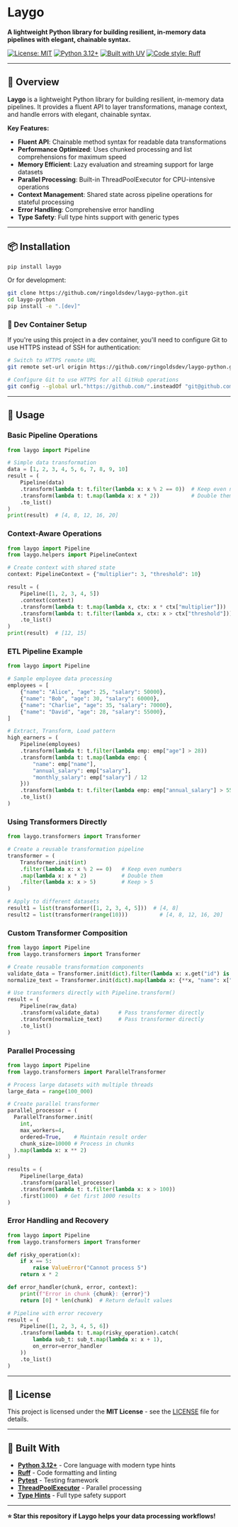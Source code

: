<!-- PROJECT_TITLE -->

# Laygo

<!-- PROJECT_TAGLINE -->

**A lightweight Python library for building resilient, in-memory data pipelines with elegant, chainable syntax.**

<!-- BADGES_SECTION -->

[![License: MIT](https://img.shields.io/badge/License-MIT-yellow.svg)](https://opensource.org/licenses/MIT)
[![Python 3.12+](https://img.shields.io/badge/python-3.12+-blue.svg)](https://www.python.org/downloads/)
[![Built with UV](https://img.shields.io/badge/built%20with-uv-green)](https://github.com/astral-sh/uv)
[![Code style: Ruff](https://img.shields.io/endpoint?url=https://raw.githubusercontent.com/astral-sh/ruff/main/assets/badge/v2.json)](https://github.com/astral-sh/ruff)

---

## 🎯 Overview

**Laygo** is a lightweight Python library for building resilient, in-memory data pipelines. It provides a fluent API to layer transformations, manage context, and handle errors with elegant, chainable syntax.

**Key Features:**

- **Fluent API**: Chainable method syntax for readable data transformations
- **Performance Optimized**: Uses chunked processing and list comprehensions for maximum speed
- **Memory Efficient**: Lazy evaluation and streaming support for large datasets
- **Parallel Processing**: Built-in ThreadPoolExecutor for CPU-intensive operations
- **Context Management**: Shared state across pipeline operations for stateful processing
- **Error Handling**: Comprehensive error handling
- **Type Safety**: Full type hints support with generic types

---

## 📦 Installation

```bash
pip install laygo
```

Or for development:

```bash
git clone https://github.com/ringoldsdev/laygo-python.git
cd laygo-python
pip install -e ".[dev]"
```

### 🐳 Dev Container Setup

If you're using this project in a dev container, you'll need to configure Git to use HTTPS instead of SSH for authentication:

```bash
# Switch to HTTPS remote URL
git remote set-url origin https://github.com/ringoldsdev/laygo-python.git

# Configure Git to use HTTPS for all GitHub operations
git config --global url."https://github.com/".insteadOf "git@github.com:"
```

---

## 🚀 Usage

### Basic Pipeline Operations

```python
from laygo import Pipeline

# Simple data transformation
data = [1, 2, 3, 4, 5, 6, 7, 8, 9, 10]
result = (
    Pipeline(data)
    .transform(lambda t: t.filter(lambda x: x % 2 == 0))  # Keep even numbers
    .transform(lambda t: t.map(lambda x: x * 2))          # Double them
    .to_list()
)
print(result)  # [4, 8, 12, 16, 20]
```

### Context-Aware Operations

```python
from laygo import Pipeline
from laygo.helpers import PipelineContext

# Create context with shared state
context: PipelineContext = {"multiplier": 3, "threshold": 10}

result = (
    Pipeline([1, 2, 3, 4, 5])
    .context(context)
    .transform(lambda t: t.map(lambda x, ctx: x * ctx["multiplier"]))
    .transform(lambda t: t.filter(lambda x, ctx: x > ctx["threshold"]))
    .to_list()
)
print(result)  # [12, 15]
```

### ETL Pipeline Example

```python
from laygo import Pipeline

# Sample employee data processing
employees = [
    {"name": "Alice", "age": 25, "salary": 50000},
    {"name": "Bob", "age": 30, "salary": 60000},
    {"name": "Charlie", "age": 35, "salary": 70000},
    {"name": "David", "age": 28, "salary": 55000},
]

# Extract, Transform, Load pattern
high_earners = (
    Pipeline(employees)
    .transform(lambda t: t.filter(lambda emp: emp["age"] > 28))           # Extract
    .transform(lambda t: t.map(lambda emp: {                             # Transform
        "name": emp["name"],
        "annual_salary": emp["salary"],
        "monthly_salary": emp["salary"] / 12
    }))
    .transform(lambda t: t.filter(lambda emp: emp["annual_salary"] > 55000)) # Filter
    .to_list()
)
```

### Using Transformers Directly

```python
from laygo.transformers import Transformer

# Create a reusable transformation pipeline
transformer = (
    Transformer.init(int)
    .filter(lambda x: x % 2 == 0)   # Keep even numbers
    .map(lambda x: x * 2)           # Double them
    .filter(lambda x: x > 5)        # Keep > 5
)

# Apply to different datasets
result1 = list(transformer([1, 2, 3, 4, 5]))  # [4, 8]
result2 = list(transformer(range(10)))          # [4, 8, 12, 16, 20]
```

### Custom Transformer Composition

```python
from laygo import Pipeline
from laygo.transformers import Transformer

# Create reusable transformation components
validate_data = Transformer.init(dict).filter(lambda x: x.get("id") is not None)
normalize_text = Transformer.init(dict).map(lambda x: {**x, "name": x["name"].strip().title()})

# Use transformers directly with Pipeline.transform()
result = (
    Pipeline(raw_data)
    .transform(validate_data)      # Pass transformer directly
    .transform(normalize_text)     # Pass transformer directly
    .to_list()
)
```

### Parallel Processing

```python
from laygo import Pipeline
from laygo.transformers import ParallelTransformer

# Process large datasets with multiple threads
large_data = range(100_000)

# Create parallel transformer
parallel_processor = (
  ParallelTransformer.init(
    int,
    max_workers=4,
    ordered=True,    # Maintain result order
    chunk_size=10000 # Process in chunks
  ).map(lambda x: x ** 2)
)

results = (
    Pipeline(large_data)
    .transform(parallel_processor)
    .transform(lambda t: t.filter(lambda x: x > 100))
    .first(1000)  # Get first 1000 results
)
```

### Error Handling and Recovery

```python
from laygo import Pipeline
from laygo.transformers import Transformer

def risky_operation(x):
    if x == 5:
        raise ValueError("Cannot process 5")
    return x * 2

def error_handler(chunk, error, context):
    print(f"Error in chunk {chunk}: {error}")
    return [0] * len(chunk)  # Return default values

# Pipeline with error recovery
result = (
    Pipeline([1, 2, 3, 4, 5, 6])
    .transform(lambda t: t.map(risky_operation).catch(
        lambda sub_t: sub_t.map(lambda x: x + 1),
        on_error=error_handler
    ))
    .to_list()
)
```

---

## 📄 License

This project is licensed under the **MIT License** - see the [LICENSE](LICENSE) file for details.

---

## 🚀 Built With

- **[Python 3.12+](https://python.org)** - Core language with modern type hints
- **[Ruff](https://github.com/astral-sh/ruff)** - Code formatting and linting
- **[Pytest](https://pytest.org/)** - Testing framework
- **[ThreadPoolExecutor](https://docs.python.org/3/library/concurrent.futures.html)** - Parallel processing
- **[Type Hints](https://docs.python.org/3/library/typing.html)** - Full type safety support

---

**⭐ Star this repository if Laygo helps your data processing workflows!**
